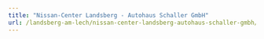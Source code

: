```yaml
---
title: "Nissan-Center Landsberg - Autohaus Schaller GmbH"
url: /landsberg-am-lech/nissan-center-landsberg-autohaus-schaller-gmbh/
---
```

